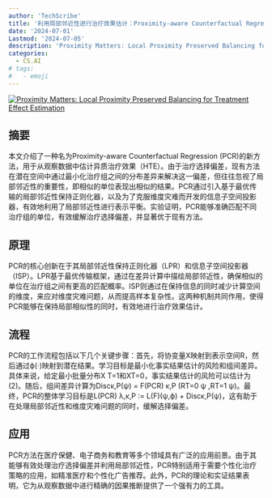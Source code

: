 ```yaml
---
author: 'TechScribe'
title: '利用局部邻近性进行治疗效果估计：Proximity-aware Counterfactual Regression方法的突破'
date: '2024-07-01'
Lastmod: '2024-07-05'
description: 'Proximity Matters: Local Proximity Preserved Balancing for Treatment Effect Estimation'
categories:
  - CS.AI
# tags:
#   - emoji
---
```


[![Proximity Matters: Local Proximity Preserved Balancing for Treatment Effect Estimation](https://arxiv-research-1301205113.cos.ap-guangzhou.myqcloud.com/images/2407.01111v1.pdf_0.jpg)](https://arxiv.org/abs/2407.01111v1)

## 摘要

本文介绍了一种名为Proximity-aware Counterfactual Regression (PCR)的新方法，用于从观察数据中估计异质治疗效果（HTE）。由于治疗选择偏差，现有方法在潜在空间中通过最小化治疗组之间的分布差异来解决这一偏差，但往往忽视了局部邻近性的重要性，即相似的单位表现出相似的结果。PCR通过引入基于最优传输的局部邻近性保持正则化器，以及为了克服维度灾难而开发的信息子空间投影器，有效地利用了局部邻近性进行表示平衡。实验证明，PCR能够准确匹配不同治疗组的单位，有效缓解治疗选择偏差，并显著优于现有方法。<!--more-->

## 原理

PCR的核心创新在于其局部邻近性保持正则化器（LPR）和信息子空间投影器（ISP）。LPR基于最优传输框架，通过在差异计算中描绘局部邻近性，确保相似的单位在治疗组之间有更高的匹配概率。ISP则通过在保持信息的同时减少计算空间的维度，来应对维度灾难问题，从而提高样本复杂性。这两种机制共同作用，使得PCR能够在保持局部相似性的同时，有效地进行治疗效果估计。

## 流程

PCR的工作流程包括以下几个关键步骤：首先，将协变量X映射到表示空间R，然后通过ϕ(⋅)映射到潜在结果。学习目标是最小化事实结果估计的风险和组间差异。具体来说，给定最小批量分布X T=1和XT=0，事实结果估计的风险可以估计为(2)。随后，组间差异计算为Discκ,P(ψ) = F(PCR) κ,P (RT=0 ψ ,RT=1 ψ)。最终，PCR的整体学习目标是L(PCR) λ,κ,P ∶= L(F)(ψ,ϕ) + Discκ,P(ψ)，这有助于在处理局部邻近性和维度灾难问题的同时，缓解选择偏差。

## 应用

PCR方法在医疗保健、电子商务和教育等多个领域具有广泛的应用前景。由于其能够有效处理治疗选择偏差并利用局部邻近性，PCR特别适用于需要个性化治疗策略的应用，如精准医疗和个性化广告推荐。此外，PCR的理论和实证结果表明，它为从观察数据中进行精确的因果推断提供了一个强有力的工具。